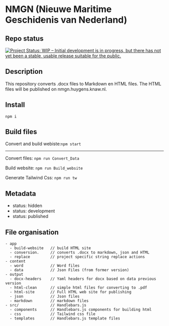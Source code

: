 # NMGN (Nieuwe Maritime Geschidenis van Nederland)

## Repo status
[![Project Status: WIP – Initial development is in progress, but there has not yet been a stable, usable release suitable for the public.](https://www.repostatus.org/badges/latest/wip.svg)](https://www.repostatus.org/#wip)

## Description
This repository converts .docx files to Markdown en HTML files. The HTML files will be published on nmgn.huygens.knaw.nl.

## Install
`npm i`

## Build files
Convert and build webiste:`npm start`

---

Convert files: `npm run Convert_Data`

Build website: `npm run Build_website`

Generate Tailwind Css: `npm run tw`



## Metadata
- status: hidden
- status: development
- status: published

## File organisation
```
- app
  - build-website   // build HTML site
  - conversion.     // converts .docx to markdown, json and HTML
  - replace         // project specific string replace actions
- content
  - word            // Word files
  - data            // Json Files (from former version)
- output
  - docx-headers    // Yaml headers for docx based on data previous version
  - html-clean      // simple html files for converting to .pdf
  - html-site       // Full HTML web site for publishing
  - json            // Json files
  - markdown        // markdown files
- src/              // Handlebars.js
  - components      // Handlebars.js components for building html
  - css             // Tailwind css file
  - templates       // Handlebars.js template files
```

